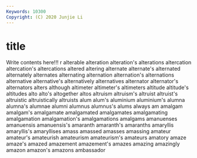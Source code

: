 ```yaml
---
Keywords: 10300
Copyright: (C) 2020 Junjie Li
---
```


# title

Write contents here!!!
r 
alterable 
alteration 
alteration's 
alterations
altercation 
altercation's 
altercations 
altered 
altering 
alternate 
alternate's 
alternated 
alternately 
alternates
alternating 
alternation 
alternation's 
alternations 
alternative 
alternative's 
alternatively 
alternatives 
alternator 
alternator's
alternators 
alters 
although 
altimeter 
altimeter's 
altimeters 
altitude 
altitude's 
altitudes 
alto
alto's 
altogether 
altos 
altruism 
altruism's 
altruist 
altruist's 
altruistic 
altruistically 
altruists
alum 
alum's 
aluminium 
aluminium's 
alumna 
alumna's 
alumnae 
alumni 
alumnus 
alumnus's
alums 
always 
am 
amalgam 
amalgam's 
amalgamate 
amalgamated 
amalgamates 
amalgamating 
amalgamation
amalgamation's 
amalgamations 
amalgams 
amanuenses 
amanuensis 
amanuensis's 
amaranth 
amaranth's 
amaranths 
amaryllis
amaryllis's 
amaryllises 
amass 
amassed 
amasses 
amassing 
amateur 
amateur's 
amateurish 
amateurism
amateurism's 
amateurs 
amatory 
amaze 
amaze's 
amazed 
amazement 
amazement's 
amazes 
amazing
amazingly 
amazon 
amazon's 
amazons 
ambassador 
